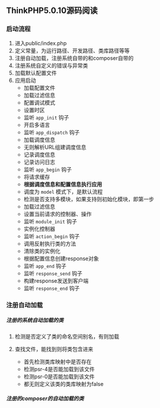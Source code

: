 ## ThinkPHP5.0.10源码阅读

### 启动流程 

1. 进入public/index.php
2. 定义常量，为运行路径、开发路径、类库路径等等
3. 注册自动加载，注册系统自带的和composer自带的
4. 注册系统自定义的错误与异常类
5. 加载默认配置文件
6. 应用启动
	+ 加载配置文件
	+ 加载过滤信息
	+ 配置调试模式
	+ 设置时区
	+ 监听 `app_init` 钩子
	+ 开启多语言
	+ 监听 `app_dispatch` 钩子
	+ 加载调度信息
	+ 无则解析URL组建调度信息
	+ 记录调度信息
	+ 记录访问日志
	+ 监听 `app_begin` 钩子
	+ 将请求缓存
	+ **根据调度信息和配置信息执行应用**
	+ 调度为 `model` 模式下，是默认流程
	+ 检测是否支持多模块，如果支持则初始化模块，即第一步
	+ 加载过滤信息
	+ 设置当前请求的控制器、操作
	+ 监听 `module_init` 钩子
	+ 实例化控制器
	+ 监听 `action_begin` 钩子
	+ 调用反射执行类的方法
	+ 清除类的实例化
	+ 根据配置信息创建response对象
	+ 监听 `app_end` 钩子
	+ 监听 `response_send` 钩子
	+ 构建response发送到客户端
	+ 监听 `response_end` 钩子

### 注册自动加载

##### 注册的系统自动加载的类

1. 检测是否定义了类的命名空间别名，有则加载
2. 查找文件，能找到则将类包含进来

	+ 首先检测类库映射中是否存在
	+ 检测psr-4是否能加载到该文件
	+ 检测psr-0是否能加载到该文件
	+ 都无则定义该类的类库映射为false

##### 注册的composer的自动加载的类
